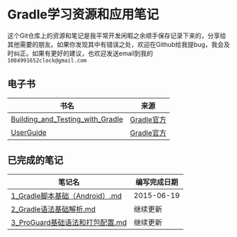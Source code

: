 # Gradle学习资源和应用笔记

这个Git仓库上的资源和笔记是我平常开发闲暇之余顺手保存记录下来的，分享给其他需要的朋友。如果你发现其中有错误之处，欢迎在Github给我提bug，我会及时纠正。如果有更好的建议，也欢迎发送email到我的`1084991652clock@gmail.com`


## 电子书

|	书名	|	来源	|
|----------|-------------|
|	[Building_and_Testing_with_Gradle](电子书/Building_and_Testing_with_Gradle.pdf)	|	[Gradle官方](https://gradle.org/)	|
|	[UserGuide](电子书/userguide.pdf)	|	[Gradle官方](https://gradle.org/)	|


## 已完成的笔记

|	笔记名	|	编写完成日期	|
|----------|-------------|
|	[1_Gradle脚本基础（Android）.md](1_Gradle脚本基础（Android）.md)	|	2015-06-19	|
|	[2_Gradle语法基础解析.md](2_Gradle语法基础解析.md)	|	继续更新	|
|	[3_ProGuard基础语法和打包配置.md](3_ProGuard基础语法和打包配置.md)	|	继续更新	|